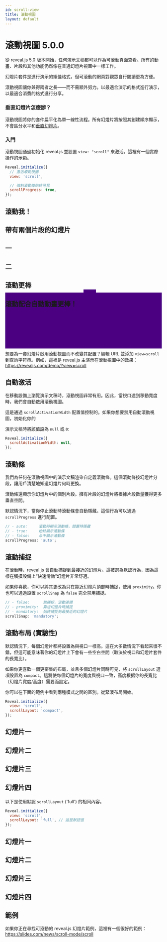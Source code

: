 ```yaml
---
id: scroll-view
title: 滾動視圖
layout: default
---
```


# 滾動視圖 <span class="r-version-badge new">5.0.0</span>

從 reveal.js 5.0 版本開始，任何演示文稿都可以作為可滾動頁面查看。所有的動畫、片段和其他功能仍然像在普通幻燈片視圖中一樣工作。

幻燈片套件是進行演示的絕佳格式，但可滾動的網頁對觀眾自行閱讀更為方便。

滾動視圖讓你兼得兩者之長——而不需額外努力。以最適合演示的格式進行演示，以最適合消費的格式進行分享。

### 垂直幻燈片怎麼辦？

滾動視圖將你的套件扁平化為單一線性流程。所有幻燈片將按照其創建順序顯示，不會區分水平和[垂直幻燈片](/zh-hant/vertical-slides)。

### 入門

滾動視圖通過初始化 reveal.js 並設置 `view: "scroll"` 來激活。這裡有一個實際操作的示範。

```js
Reveal.initialize({
  // 激活滾動視圖
  view: 'scroll',

  // 強制滾動條始終可見
  scrollProgress: true,
});
```

<div class="reveal reveal-example" data-config='{"view": "scroll", "scrollProgress": true}'>
  <div class="slides">
    <section>
      <h2>滾動我！</h2>
    </section>
    <section data-background="indigo">
      <h2>帶有兩個片段的幻燈片</h2>
      <h2 class="fragment fade-left">一</h2>
      <h2 class="fragment fade-left">二</h2>
    </section>
    <section data-auto-animate>
      <div style="position: relative">
        <h2 style="position: relative; z-index: 1; margin-bottom: 0;">滾動更棒</h2>
        <div data-id="box-1" style="position: absolute; top: 100%; left: 50%; width: 40px; height: 40px; background-color: indigo;"></div>
      </div>
    </section>
    <section data-auto-animate>
      <div style="position: relative">
        <h2 style="position: relative; z-index: 1; margin-bottom: 0;">滾動配合自動動畫更棒！</h2>
        <div data-id="box-1" style="position: absolute; top: -20px; left: 0; width: 100%; height: 180px; background-color: indigo;"></div>
      </div>
    </section>
    <section><h2>結束</h2></section>
  </div>
</div>

## URL 激活

想要為一套幻燈片啟用滾動視圖而不改變其配置？編輯 URL 並添加 `view=scroll` 到查詢字符串。例如，這裡是 reveal.js 主演示在滾動視圖中的效果：  
<https://revealjs.com/demo/?view=scroll>

## 自動激活

在移動設備上瀏覽演示文稿時，滾動視圖非常有用。因此，當視口達到移動寬度時，我們會自動啟用滾動視圖。

這是通過 `scrollActivationWidth` 配置值控制的。如果你想要禁用自動滾動視圖，初始化你的

演示文稿時將該值設為 `null` 或 `0`:

```js
Reveal.initialize({
  scrollActivationWidth: null,
});
```

## 滾動條

我們為任何在滾動視圖中的演示文稿渲染自定義滾動條。這個滾動條按幻燈片分段，讓用戶清楚地知道幻燈片何時更換。

滾動條還顯示你幻燈片中的個別片段。擁有片段的幻燈片將根據片段數量獲得更多垂直空間。

默認情況下，當你停止滾動時滾動條會自動隱藏。這個行為可以通過 `scrollProgress` 進行配置。

```js
// - auto:     滾動時顯示滾動條，閒置時隱藏
// - true:     始終顯示滾動條
// - false:    永不顯示滾動條
scrollProgress: 'auto';
```

## 滾動捕捉

在滾動時，reveal.js 會自動捕捉到最接近的幻燈片。這被選為默認行為，因為這樣在觸摸設備上“快速滑動”幻燈片非常舒適。

如果你喜歡，你可以將其更改為只在靠近幻燈片頂部時捕捉，使用 `proximity`。你也可以通過設置 `scrollSnap` 為 `false` 完全禁用捕捉。

```js
// - false:      無捕捉，滾動連續
// - proximity:  靠近幻燈片時捕捉
// - mandatory:  始終捕捉到最接近的幻燈片
scrollSnap: 'mandatory';
```

## 滾動布局 (實驗性)

默認情況下，每個幻燈片都將設置為與視口一樣高。這在大多數情況下看起來很不錯，但這可能意味著你的幻燈片上下會有一些空白空間（取決於視口和幻燈片套件的長寬比）。

如果你更喜歡一個更密集的布局，並且多個幻燈片同時可見，將 `scrollLayout` 選項設置為 `compact`。這將使每個幻燈片的寬度與視口一致，高度根据你的長寬比（幻燈片寬度/高度）需要而設定。

你可以在下面的範例中看到兩種模式之間的區別。從緊湊布局開始。

```js
Reveal.initialize({
  view: 'scroll',
  scrollLayout: 'compact',
});
```

<div class="reveal reveal-example" data-config='{"view": "scroll", "width": 1000, "height": 300, "scrollLayout": "compact"}'>
  <div class="slides">
    <section>
      <h2>幻燈片一</h2>
    </section
    <section data-background="indigo">
      <h2>幻燈片二</h2>
    </section>
    <section data-background="salmon">
      <h2>幻燈片三</h2>
    </section>
    <section data-background="indigo">
      <h2>

幻燈片四</h2>
</section>

  </div>
</div>

以下是使用默認 `scrollLayout` ('full') 的相同內容。

```js
Reveal.initialize({
  view: 'scroll',
  scrollLayout: 'full', // 這是默認值
});
```

<div class="reveal reveal-example" data-config='{"view": "scroll", "width": 1000, "height: 300, "scrollLayout": "full"}'>
  <div class="slides">
    <section>
      <h2>幻燈片一</h2>
    </section>
    <section data-background="indigo">
      <h2>幻燈片二</h2>
    </section>
    <section data-background="salmon">
      <h2>幻燈片三</h2>
    </section>
    <section data-background="indigo">
      <h2>幻燈片四</h2>
    </section>
  </div>
</div>

## 範例

如果你正在尋找可滾動的 reveal.js 幻燈片範例，這裡有一個很好的範例：https://slides.com/news/scroll-mode/scroll
